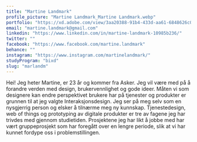 ```yaml
---
title: "Martine Landmark"
profile_picture: "Martine Landmark_Martine Landmark.webp"
portfolio: "https://xd.adobe.com/view/3aa20388-91b4-433d-aa61-6848626c06d9-6ff1/?fullscreen"
email: "martine.landmark@gmail.com"
linkedin: "https://www.linkedin.com/in/martine-landmark-10985b236/"
twitter: ""
facebook: "https://www.facebook.com/martine.landmark"
behance: ""
instagram: "https://www.instagram.com/martinelandmark/"
studyProgram: "bixd"
slug: "marlandm"
---
```


Hei! Jeg heter Martine, er 23 år og kommer fra Asker. Jeg vil være med på å forandre verden med design, brukervennlighet og gode ideer. Måten vi som designere kan endre perspektivet brukere har på tjenester og produkter er grunnen til at jeg valgte Interaksjonsdesign. Jeg ser på meg selv som en nysgjerrig person og elsker å tilnærme meg ny kunnskap. Tjenestedesign, web of things og prototyping av digitale produkter er tre av fagene jeg har trivdes med gjennom studietiden. Prosjektene jeg har likt å jobbe med har vært gruppeprosjekt som har foregått over en lengre periode, slik at vi har kunnet fordype oss i problemstillingen.
